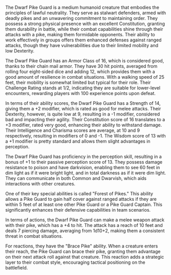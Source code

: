 The Dwarf Pike Guard is a medium humanoid creature that embodies the principles of lawful neutrality. They serve as stalwart defenders, armed with deadly pikes and an unwavering commitment to maintaining order. They possess a strong physical presence with an excellent Constitution, granting them durability in battle, while their combat capabilities shine through their attacks with a pike, making them formidable opponents. Their ability to work effectively in groups offers them enhanced defenses against ranged attacks, though they have vulnerabilities due to their limited mobility and low Dexterity.

The Dwarf Pike Guard has an Armor Class of 16, which is considered good, thanks to their chain mail armor. They have 30 hit points, averaged from rolling four eight-sided dice and adding 12, which provides them with a good amount of resilience in combat situations. With a walking speed of 25 feet, their mobility is somewhat limited but typical for their role. Their Challenge Rating stands at 1/2, indicating they are suitable for lower-level encounters, rewarding players with 100 experience points upon defeat.

In terms of their ability scores, the Dwarf Pike Guard has a Strength of 14, giving them a +2 modifier, which is rated as good for melee attacks. Their Dexterity, however, is quite low at 9, resulting in a -1 modifier, considered bad and impacting their agility. Their Constitution score of 16 translates to a +3 modifier, rated very good, enhancing their ability to withstand damage. Their Intelligence and Charisma scores are average, at 10 and 9 respectively, resulting in modifiers of 0 and -1. The Wisdom score of 13 with a +1 modifier is pretty standard and allows them slight advantages in perception.

The Dwarf Pike Guard has proficiency in the perception skill, resulting in a bonus of +1 to their passive perception score of 13. They possess damage resistance to poison and have darkvision, enabling them to see 60 feet in dim light as if it were bright light, and in total darkness as if it were dim light. They can communicate in both Common and Dwarvish, which aids interactions with other creatures.

One of their key special abilities is called "Forest of Pikes." This ability allows a Pike Guard to gain half cover against ranged attacks if they are within 5 feet of at least one other Pike Guard or a Pike Guard Captain. This significantly enhances their defensive capabilities in team scenarios.

In terms of actions, the Dwarf Pike Guard can make a melee weapon attack with their pike, which has a +4 to hit. The attack has a reach of 10 feet and deals 7 piercing damage, averaging from 1d10+2, making them a consistent threat in combat situations.

For reactions, they have the "Brace Pike" ability. When a creature enters their reach, the Pike Guard can brace their pike, granting them advantage on their next attack roll against that creature. This reaction adds a strategic layer to their combat style, encouraging tactical positioning on the battlefield.